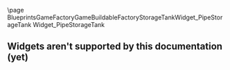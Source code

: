 \page BlueprintsGameFactoryGameBuildableFactoryStorageTankWidget_PipeStorageTank Widget_PipeStorageTank
## Widgets aren't supported by this documentation (yet)

